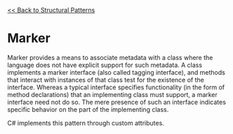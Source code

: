[<< Back to Structural Patterns](index.md)

# Marker
Marker provides a means to associate metadata with a class where the language does not have explicit support for such metadata.  A class implements a marker interface (also called tagging interface), and methods that interact with instances of that class test for the existence of the interface. Whereas a typical interface specifies functionality (in the form of method declarations) that an implementing class must support, a marker interface need not do so. The mere presence of such an interface indicates specific behavior on the part of the implementing class.

C# implements this pattern through custom attributes.